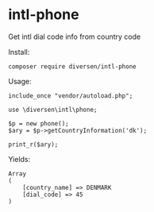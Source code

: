 # intl-phone
 
Get intl dial code info from country code

Install:

    composer require diversen/intl-phone

Usage: 

~~~
include_once "vendor/autoload.php";

use \diversen\intl\phone;

$p = new phone();
$ary = $p->getCountryInformation('dk');

print_r($ary);
~~~

Yields: 

    Array
    (
        [country_name] => DENMARK
        [dial_code] => 45
    )
